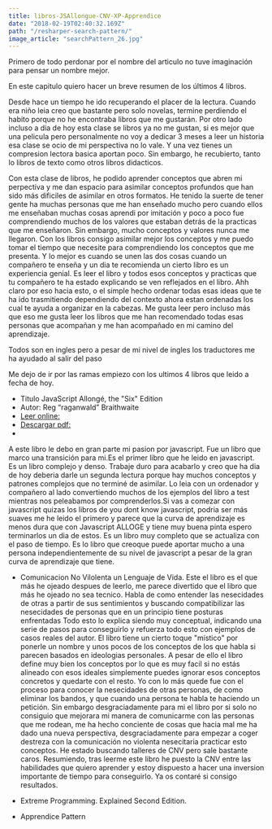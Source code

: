 ```yaml
---
title: libros-JSAllongue-CNV-XP-Apprendice
date: "2018-02-19T02:40:32.169Z"
path: "/resharper-search-pattern/"
image_article: "searchPattern_26.jpg"
---
```


Primero de todo perdonar por el nombre del articulo no tuve 
imaginación para pensar un nombre mejor.

En este capitulo quiero hacer un breve resumen de los últimos 4 libros.

Desde hace un tiempo he ido recuperando el placer de la lectura. Cuando era niño
leia creo que bastante pero solo novelas, termine perdiendo el habito porque
no he encontraba libros que me gustarán. Por otro lado incluso a dia de hoy esta 
clase se libros ya no me gustan, si es mejor que una pelicula pero personalmente no voy a dedicar
3 meses a leer un historia esa clase se ocio de mi perspectiva no lo vale. Y una vez tienes
un compresion lectora basica aportan poco. Sin embargo, he recubierto, tanto lo libros de 
texto como  otros libros didacticos.

Con esta clase de libros, he podido aprender conceptos que abren mi perpectiva y me dan espacio
para asimilar conceptos profundos que han sido más dificiles de asimilar en otros formatos.
He tenido la suerte de tener gente ha muchas personas que me han enseñado mucho pero 
cuando ellos me enseñaban muchas cosas aprendi por imitación y poco a poco fue comprendiendo
muchos de los valores que estaban detrás de la practicas que me enseñaron. Sin embargo,
mucho conceptos y valores nunca me llegaron. Con los libros consigo asimilar mejor 
los conceptos y me puedo tomar el tiempo que necesite para comprendiendo los conceptos
que me presenta. Y lo mejor es cuando se unen las dos cosas cuando un compañero te enseña
y un dia te recomienda un cierto libro es un experiencia genial. Es leer el libro y todos
esos conceptos y practicas que tu compañero te ha estado explicando se ven reflejados en el
libro. Ahh claro por eso hacia esto, o el simple hecho ordenar todas esas ideas que te 
ha ido trasmitiendo dependiendo del contexto ahora estan ordenadas los cual te ayuda a organizar en
la cabezas. Me gusta leer pero incluso más que eso me gusta leer los libros que me han
recomendado todas esas personas que acompañan y me han acompañado en mi camino del aprendizaje.

Todos son en ingles pero a pesar de mi nivel de ingles los traductores
 me ha ayudado al salir del paso

Me dejo de ir por las ramas empiezo con los ultimos 4 libros que leido a fecha de hoy.

- Titulo JavaScript Allongé, the "Six" Edition
- Autor: Reg “raganwald” Braithwaite
- [Leer online:](https://leanpub.com/javascriptallongesix/read)
- [Descargar pdf:](https://leanpub.com/javascriptallongesix/read)
- 
A este libro le debo en gran parte mi pasion por javascript. Fue un libro que marco una transición para mi.Es el primer libro que he leido en javascript. Es un libro complejo y denso. Trabaje duro para acabarlo y creo que ha dia de hoy deberia
darle un segunda lectura porque  hay muchos conceptos y patrones complejos que no terminé de asimilar.
Lo leia con un ordenador y compañero al lado convertiendo muchos de los ejemplos del 
libro a test mientras nos peleabamos por comprenderlos.Si vas a comezar con javascript quizas los libros de you dont know javascript, podria ser más suaves me he leido el primero y parece que la curva de aprendizaje es menos dura que con Javascript ALLOGE y tiene muy buena pinta espero terminarlos un dia de estos. Es un libro muy completo que se actualiza con el paso de tiempo. Es lo libro que creoque puede aportar mucho a una persona independientemente de su nivel de javascript a pesar de la gran curva de aprendizaje que tiene. 





- Comunicacion No Vilolenta un Lenguaje de Vida.
Este el libro es el que más he ojeado despues de leerlo, me parece divertido que el libro que
más he ojeado no sea tecnico.
Habla de como entender las nesecidades de otras a partir de sus sentimientos y buscando
compatibilizar las nesecidades de personas que en un principio tiene posturas enfrentadas
Todo esto lo explica siendo muy conceptual, indicando una serie de pasos para conseguirlo y refuerza todo esto
con ejemplos de casos reales del autor. El libro tiene un cierto toque "místico" por ponerle un nombre y unos pocos de los conceptos de los que habla si parecen basados en ideologias personales. A pesar de ello el libro define muy bien los conceptos  por lo que es muy facil si no estás alineado con esos ideales simplemente puedes ignorar esos conceptos concretos y quedarte con el resto. Yo con lo más quede fue con el proceso para conocer la nesecidades de otras personas, de como eliminar los bandos, y que cuando una persona te habla te haciendo un petición. Sin embargo desgraciadamente para mi el libro por si solo no consiguio que mejorara mi manera de comunicarme con las personas que me rodean, me ha hecho conciente de cosas que hacia mal me ha dado una nueva perspectiva, desgraciadamente para empezar a coger destreza con la comunicación no violenta nesecitaria practicar esto conceptos. He estado buscando talleres de CNV pero sale bastante caros. Resumiendo, tras leerme este libro he puesto la CNV entre las habilidades que quiero aprender y estoy dispuesto a hacer una inversion importante de tiempo para conseguirlo. Ya os contaré si consigo resultados.



- Extreme Programming. Explained Second Edition.

- Apprendice Pattern


 
<!--stackedit_data:
eyJoaXN0b3J5IjpbMTMwODMzNzg4NV19
-->
